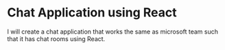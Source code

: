 # Chat Application using React
 I will create a chat application that works the same as microsoft team such that it has chat rooms using React.

